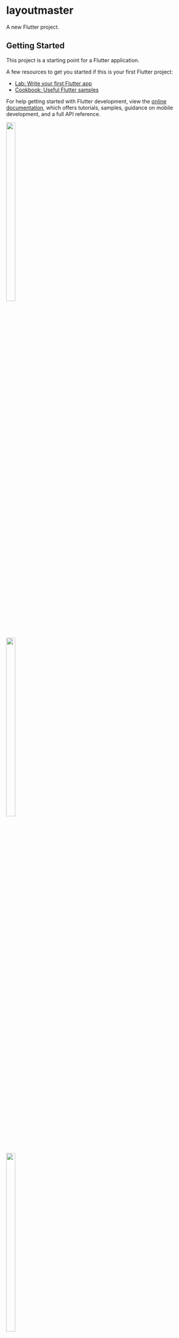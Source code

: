 # layoutmaster

A new Flutter project.

## Getting Started

This project is a starting point for a Flutter application.

A few resources to get you started if this is your first Flutter project:

- [Lab: Write your first Flutter app](https://docs.flutter.dev/get-started/codelab)
- [Cookbook: Useful Flutter samples](https://docs.flutter.dev/cookbook)

For help getting started with Flutter development, view the
[online documentation](https://docs.flutter.dev/), which offers tutorials,
samples, guidance on mobile development, and a full API reference.

<p float="center">

<img src="https://user-images.githubusercontent.com/116253924/216054811-e6b35a18-fa60-4149-9784-bc531dde13b6.png" width=22% height=35%>
 


</p>

<p float="center">

<img src="https://user-images.githubusercontent.com/116253924/216055078-fa52bd21-aab8-42cb-a756-086352e9fea3.png" width=22% height=35%>
 
</p>

<p float="center">

<img src="https://user-images.githubusercontent.com/116253924/216055240-3d38fc9d-9461-49bb-b47b-05e78c60b008.png" width=22% height=35%>

</p>

<p float="center">

<img src="https://user-images.githubusercontent.com/116253924/216055571-1fdf4f5d-a034-4096-aa09-957e7efcf4b7.png" width=22% height=35%>
 

</p>

<p float="center">

<img src="https://user-images.githubusercontent.com/116253924/216055891-f051e85a-a52d-49c5-a250-c9e4f44f5ebe.png" width=22% height=35%>


</p>

<p float="center">

<img src="https://user-images.githubusercontent.com/116253924/216056507-c8cd7c65-7a0a-4ef2-bbde-0c6c319485d1.png" width=22% height=35%>

</p>


<p float="center">

<img src="https://user-images.githubusercontent.com/116253924/216056848-9c76877a-1759-42d4-81cd-b0988968be08.png" width=22% height=35%>
 

</p>







